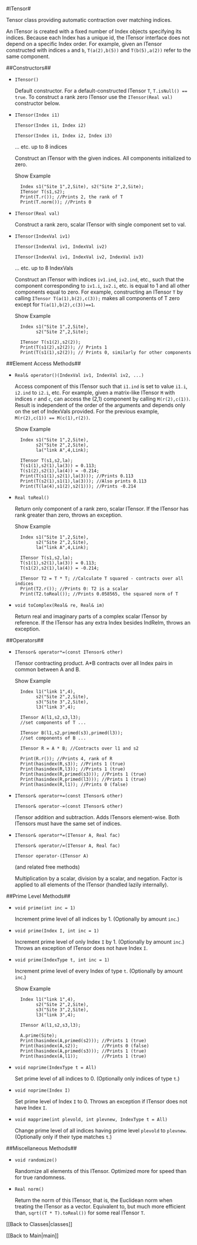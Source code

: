 #ITensor#

Tensor class providing automatic contraction over matching indices. 

An ITensor is created with a fixed
number of Index objects specifying its indices. Because each Index has a unique id, the
ITensor interface does not depend on a specific Index order. For example, 
given an ITensor constructed with indices `a` and `b`, `T(a(2),b(5))` and `T(b(5),a(2))` refer to the same component.

##Constructors##

* `ITensor()` 

   Default constructor. For a default-constructed ITensor `T`, `T.isNull() == true`. To construct a rank zero ITensor use the `ITensor(Real val)` constructor below.

* `ITensor(Index i1)` 

  `ITensor(Index i1, Index i2)` 

  `ITensor(Index i1, Index i2, Index i3)` 

   ... etc. up to 8 indices 

   Construct an ITensor with the given indices. All components initialized to zero.

   <div class="example_clicker">Show Example</div>

        Index s1("Site 1",2,Site), s2("Site 2",2,Site);
        ITensor T(s1,s2);
        Print(T.r()); //Prints 2, the rank of T
        Print(T.norm()); //Prints 0

* `ITensor(Real val)` 

   Construct a rank zero, scalar ITensor with single component set to val.

* `ITensor(IndexVal iv1)` 

  `ITensor(IndexVal iv1, IndexVal iv2)` 

  `ITensor(IndexVal iv1, IndexVal iv2, IndexVal iv3)` 

   ... etc. up to 8 IndexVals 

   Construct an ITensor with indices `iv1.ind`, `iv2.ind`, etc., such that the component corresponding to `iv1.i`, `iv2.i`, etc. is equal to 1 and all other components equal to zero. For example, constructing an ITensor `T` by calling `ITensor T(a(1),b(2),c(3));` makes all components of T zero except for `T(a(1),b(2),c(3))==1`.

   <div class="example_clicker">Show Example</div>

        Index s1("Site 1",2,Site), 
              s2("Site 2",2,Site);

        ITensor T(s1(2),s2(2));
        Print(T(s1(2),s2(2)); // Prints 1
        Print(T(s1(1),s2(2)); // Prints 0, similarly for other components


##Element Access Methods##

* `Real& operator()(IndexVal iv1, IndexVal iv2, ...)` 

   Access component of this ITensor such that `i1.ind` is set to value `i1.i`, `i2.ind` to `i2.i`, etc. For example, given a matrix-like ITensor `M` with indices `r` and `c`, can access the (2,1) component by calling `M(r(2),c(1))`. Result is independent of the order of the arguments and depends only on the set of IndexVals provided. For the previous example, `M(r(2),c(1)) == M(c(1),r(2))`.

   <div class="example_clicker">Show Example</div>

        Index s1("Site 1",2,Site), 
              s2("Site 2",2,Site),
              la("link A",4,Link);

        ITensor T(s1,s2,la);
        T(s1(1),s2(1),la(3)) = 0.113;
        T(s1(2),s2(1),la(4)) = -0.214;
        Print(T(s1(1),s2(1),la(3))); //Prints 0.113
        Print(T(s2(1),s1(1),la(3))); //Also prints 0.113
        Print(T(la(4),s1(2),s2(1))); //Prints -0.214

* `Real toReal()` 

  Return only component of a rank zero, scalar ITensor. If the ITensor has rank greater than zero, throws an exception.

  <div class="example_clicker">Show Example</div>

        Index s1("Site 1",2,Site), 
              s2("Site 2",2,Site),
              la("link A",4,Link);

        ITensor T(s1,s2,la);
        T(s1(1),s2(1),la(3)) = 0.113;
        T(s1(2),s2(1),la(4)) = -0.214;

        ITensor T2 = T * T; //Calculate T squared - contracts over all indices
        Print(T2.r()); //Prints 0: T2 is a scalar
        Print(T2.toReal()); //Prints 0.058565, the squared norm of T


* `void toComplex(Real& re, Real& im)` 

  Return real and imaginary parts of a complex scalar ITensor by reference. If the ITensor has any extra Index besides IndReIm, throws an exception.

##Operators##

* `ITensor& operator*=(const ITensor& other)`

  ITensor contracting product. A*B contracts over all Index pairs in common between A and B. 

  <div class="example_clicker">Show Example</div>

        Index l1("link 1",4),
              s2("Site 2",2,Site), 
              s3("Site 3",2,Site),
              l3("link 3",4);

        ITensor A(l1,s2,s3,l3);
        //set components of T ...

        ITensor B(l1,s2,primed(s3),primed(l3));
        //set components of B ...

        ITensor R = A * B; //Contracts over l1 and s2

        Print(R.r()); //Prints 4, rank of R
        Print(hasindex(R,s3)); //Prints 1 (true)
        Print(hasindex(R,l3)); //Prints 1 (true)
        Print(hasindex(R,primed(s3))); //Prints 1 (true)
        Print(hasindex(R,primed(l3))); //Prints 1 (true)
        Print(hasindex(R,l1)); //Prints 0 (false)

* `ITensor& operator+=(const ITensor& other)`

  `ITensor& operator-=(const ITensor& other)`

  ITensor addition and subtraction. Adds ITensors element-wise. Both ITensors must have the same set of indices.

* `ITensor& operator*=(ITensor A, Real fac)`

  `ITensor& operator/=(ITensor A, Real fac)`

  `ITensor operator-(ITensor A)`

  (and related free methods)

  Multiplication by a scalar, division by a scalar, and negation. Factor is applied to all elements of the ITensor
  (handled lazily internally).


##Prime Level Methods##

* `void prime(int inc = 1)`

  Increment prime level of all indices by 1. (Optionally by amount `inc`.)

* `void prime(Index I, int inc = 1)`

  Increment prime level of only Index `I` by 1. (Optionally by amount `inc`.)
  Throws an exception of ITensor does not have Index `I`.

* `void prime(IndexType t, int inc = 1)`

  Increment prime level of every Index of type `t`. (Optionally by amount `inc`.)

  <div class="example_clicker">Show Example</div>

        Index l1("link 1",4),
              s2("Site 2",2,Site), 
              s3("Site 3",2,Site),
              l3("link 3",4);

        ITensor A(l1,s2,s3,l3);

        A.prime(Site);
        Print(hasindex(A,primed(s2))); //Prints 1 (true)
        Print(hasindex(A,s2));         //Prints 0 (false)
        Print(hasindex(A,primed(s3))); //Prints 1 (true)
        Print(hasindex(A,l1));         //Prints 1 (true)

* `void noprime(IndexType t = All)`

  Set prime level of all indices to 0. (Optionally only indices of type `t`.)

* `void noprime(Index I)`

  Set prime level of Index `I` to 0. Throws an exception if ITensor does not have Index `I`.

* `void mapprime(int plevold, int plevnew, IndexType t = All)`

  Change prime level of all indices having prime level `plevold` to `plevnew`. (Optionally only if their type matches `t`.)

##Miscellaneous Methods##

* `void randomize()`

  Randomize all elements of this ITensor. Optimized more for speed than for true randomness.

* `Real norm()`

  Return the norm of this ITensor, that is, the Euclidean norm when treating the ITensor as a vector.
  Equivalent to, but much more efficient than, `sqrt((T * T).toReal())` for some real ITensor `T`.

[[Back to Classes|classes]]

[[Back to Main|main]]
